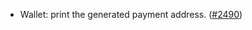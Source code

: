 - Wallet: print the generated payment address.
  ([\#2490](https://github.com/anoma/namada/pull/2490))